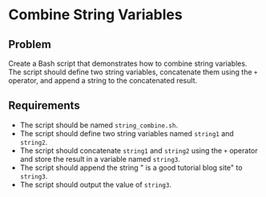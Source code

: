# Combine String Variables

## Problem

Create a Bash script that demonstrates how to combine string variables. The script should define two string variables, concatenate them using the `+` operator, and append a string to the concatenated result.

## Requirements

- The script should be named `string_combine.sh`.
- The script should define two string variables named `string1` and `string2`.
- The script should concatenate `string1` and `string2` using the `+` operator and store the result in a variable named `string3`.
- The script should append the string " is a good tutorial blog site" to `string3`.
- The script should output the value of `string3`.

